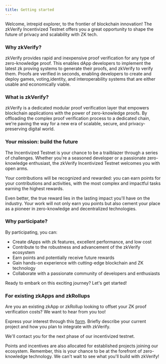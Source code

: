 ```yaml
---
title: Getting started
---
```


Welcome, intrepid explorer, to the frontier of blockchain innovation! The zkVerify Incentivized Testnet offers you a great opportunity to shape the future of privacy and scalability with ZK tech.

### Why zkVerify?
zkVerify provides rapid and inexpensive proof verification for any type of zero-knowledge proof. This enables dApp developers to implement the latest zk proving systems to generate their proofs, and zkVerify to verify them. Proofs are verified in seconds, enabling developers to create and deploy games, voting,identity, and interoperability systems that are either usable and economically viable.

### What is zkVerify?
zkVerify is a dedicated modular proof verification layer that empowers blockchain applications with the power of zero-knowledge proofs. By offloading the complex proof verification process to a dedicated chain, we're paving the way for a new era of scalable, secure, and privacy-preserving digital world.

### Your mission: build the future
The Incentivized Testnet is your chance to be a trailblazer through a series of challenges. Whether you're a seasoned developer or a passionate zero-knowledge enthusiast, the zkVerify Incentivized Testnet welcomes you with open arms. 

Your contributions will be recognized and rewarded: you can earn points for your contributions and activities, with the most complex and impactful tasks earning the highest rewards.

Even better, the true reward lies in the lasting impact you'll have on the industry. Your work will not only earn you points but also cement your place as a pioneer in zero-knowledge and decentralized technologies.

### Why participate?
By participating, you can:

- Create dApps with zk features, excellent performance, and low cost 
- Contribute to the robustness and advancement of the zkVerify ecosystem
- Earn points and potentially receive future rewards
- Gain hands-on experience with cutting-edge blockchain and ZK technology
- Collaborate with a passionate community of developers and enthusiasts 

Ready to embark on this exciting journey? Let's get started!

### For existing zkApps and zkRollups
Are you an existing zkApp or zkRollup looking to offset your ZK proof verification costs? We want to hear from you too!

Express your interest through this [form](https://forms.gle/rTLYKdskVRXxGRGz9).
Briefly describe your current project and how you plan to integrate with zkVerify.

We'll contact you for the next phase of our incentivized testnet.

Points and incentives are also allocated for established projects joining our ecosystem.
Remember, this is your chance to be at the forefront of zero-knowledge technology. We can't wait to see what you'll build with zkVerify! 

